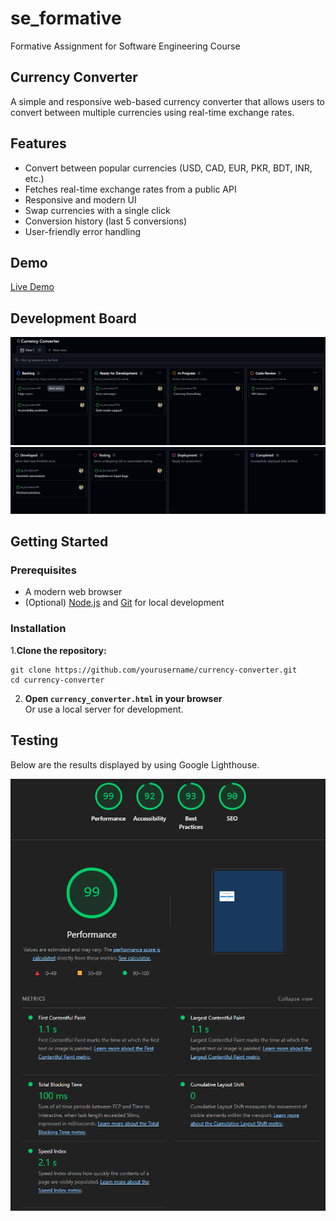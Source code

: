 # se_formative
Formative Assignment for Software Engineering Course

## Currency Converter

A simple and responsive web-based currency converter that allows users to convert between multiple currencies using real-time exchange rates.

## Features

- Convert between popular currencies (USD, CAD, EUR, PKR, BDT, INR, etc.)
- Fetches real-time exchange rates from a public API
- Responsive and modern UI
- Swap currencies with a single click
- Conversion history (last 5 conversions)
- User-friendly error handling

## Demo

[Live Demo](http://127.0.0.1:5500/currency_converter.html)

## Development Board
![Kanban Board](mid_dev1.png)
![Kanban Board](mid_dev2.png)

## Getting Started

### Prerequisites

- A modern web browser
- (Optional) [Node.js](https://nodejs.org/) and [Git](https://git-scm.com/) for local development

### Installation

1.**Clone the repository:**
   ```
   git clone https://github.com/yourusername/currency-converter.git
   cd currency-converter
   ```
2. **Open `currency_converter.html` in your browser**  
   Or use a local server for development.

## Testing

Below are the results displayed by using Google Lighthouse.

![Lighthouse Results](lighthouse_results.png)

